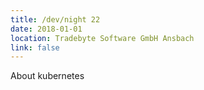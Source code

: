 ```yaml
---
title: /dev/night 22
date: 2018-01-01
location: Tradebyte Software GmbH Ansbach
link: false
---
```


About kubernetes
